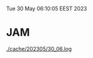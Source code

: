 Tue 30 May 06:10:05 EEST 2023
# JAM
<a href='./cache/202305/30_06.log'>./cache/202305/30_06.log</a>
